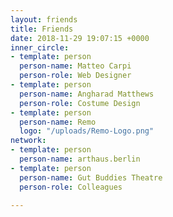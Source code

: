 ```yaml
---
layout: friends
title: Friends
date: 2018-11-29 19:07:15 +0000
inner_circle:
- template: person
  person-name: Matteo Carpi
  person-role: Web Designer
- template: person
  person-name: Angharad Matthews
  person-role: Costume Design
- template: person
  person-name: Remo
  logo: "/uploads/Remo-Logo.png"
network:
- template: person
  person-name: arthaus.berlin
- template: person
  person-name: Gut Buddies Theatre
  person-role: Colleagues

---
```

